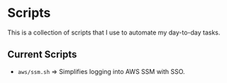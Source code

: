 # Scripts
This is a collection of scripts that I use to automate my day-to-day tasks.

## Current Scripts
- `aws/ssm.sh` => Simplifies logging into AWS SSM with SSO.
